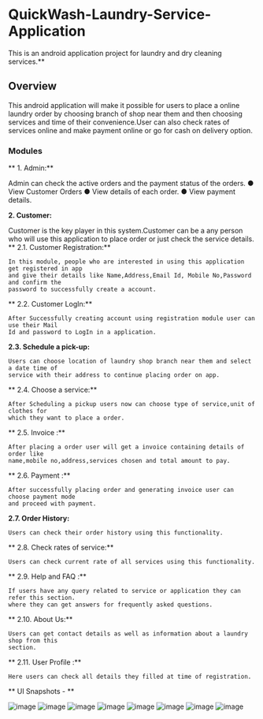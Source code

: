 # QuickWash-Laundry-Service-Application
This is an android application project for laundry and dry cleaning services.**

## Overview 
  This android application will make it possible for users to place a online laundry order
  by choosing branch of shop near them and then choosing services and time of their
  convenience.User can also check rates of services online and make payment online or go for
  cash on delivery option.
  
### Modules
 
** 1. Admin:**

  Admin can check the active orders and the payment status of the orders.
  ● View Customer Orders
  ● View details of each order.
  ● View payment details.
  
**2. Customer:**

  Customer is the key player in this system.Customer can be a any person who will use
  this application to place order or just check the service details.
**  2.1. Customer Registration:**

    In this module, people who are interested in using this application get registered in app
    and give their details like Name,Address,Email Id, Mobile No,Password and confirm the
    password to successfully create a account.
    
**  2.2. Customer LogIn:**

    After Successfully creating account using registration module user can use their Mail
    Id and password to LogIn in a application.
    
  **2.3. Schedule a pick-up:**
  
    Users can choose location of laundry shop branch near them and select a date time of
    service with their address to continue placing order on app.
    
**  2.4. Choose a service:**

    After Scheduling a pickup users now can choose type of service,unit of clothes for
    which they want to place a order.
    
**  2.5. Invoice :**

    After placing a order user will get a invoice containing details of order like
    name,mobile no,address,services chosen and total amount to pay.
    
**  2.6. Payment :**

    After successfully placing order and generating invoice user can choose payment mode
    and proceed with payment.
    
  **2.7. Order History:**
  
    Users can check their order history using this functionality.
    
 ** 2.8. Check rates of service:**
 
    Users can check current rate of all services using this functionality.
    
**  2.9. Help and FAQ :**

    If users have any query related to service or application they can refer this section.
    where they can get answers for frequently asked questions.
    
**  2.10. About Us:**

    Users can get contact details as well as information about a laundry shop from this
    section.
    
 ** 2.11. User Profile :**
 
    Here users can check all details they filled at time of registration.
    
**  UI Snapshots - **
  
  ![image](https://user-images.githubusercontent.com/30373328/131261988-40f411ee-4f37-47f4-8f06-b998d4fc7a04.png)
  ![image](https://user-images.githubusercontent.com/30373328/131262003-5e2bdc2e-6002-499d-9d3e-d73fd690b2a6.png)
  ![image](https://user-images.githubusercontent.com/30373328/131262017-14c35677-4327-434b-a139-ca107ceec918.png)
  ![image](https://user-images.githubusercontent.com/30373328/131262030-2cd95085-7d18-4edd-a012-f9273580defe.png)
  ![image](https://user-images.githubusercontent.com/30373328/131262049-8140e0a9-4b7f-427d-92e1-acdf4f7b3253.png)
  ![image](https://user-images.githubusercontent.com/30373328/131262057-68709fe6-3383-4db6-ba97-fae98551fa14.png)
  ![image](https://user-images.githubusercontent.com/30373328/131262069-216fb613-87cf-4023-a13b-150e137c60b6.png)
  ![image](https://user-images.githubusercontent.com/30373328/131262079-81addd7f-d58e-4564-85ec-25f4b4fb2d91.png)

